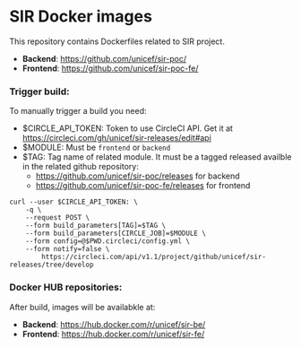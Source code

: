 SIR Docker images
===================

This repository contains Dockerfiles related to SIR project.

- **Backend**: https://github.com/unicef/sir-poc/
- **Frontend**: https://github.com/unicef/sir-poc-fe/
 

### Trigger build:
    
To manually trigger a build you need:

   - $CIRCLE_API_TOKEN: Token to use CircleCI API. Get it at https://circleci.com/gh/unicef/sir-releases/edit#api
   - $MODULE: Must be `frontend` or `backend`
   - $TAG: Tag name of related module. It must be a tagged released availble in the related github repository:
      - https://github.com/unicef/sir-poc/releases for backend 
      - https://github.com/unicef/sir-poc-fe/releases for frontend
    
    curl --user $CIRCLE_API_TOKEN: \
        -q \
        --request POST \
        --form build_parameters[TAG]=$TAG \
        --form build_parameters[CIRCLE_JOB]=$MODULE \
        --form config=@$PWD.circleci/config.yml \
        --form notify=false \
            https://circleci.com/api/v1.1/project/github/unicef/sir-releases/tree/develop


### Docker HUB repositories:

After build, images will be availabkle at:

- **Backend**: https://hub.docker.com/r/unicef/sir-be/
- **Frontend**: https://hub.docker.com/r/unicef/sir-fe/

